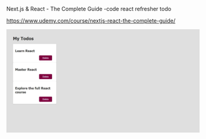 Next.js & React - The Complete Guide
-code react refresher todo

https://www.udemy.com/course/nextjs-react-the-complete-guide/

![alt text](public/images/myTodo-image.jpeg)
